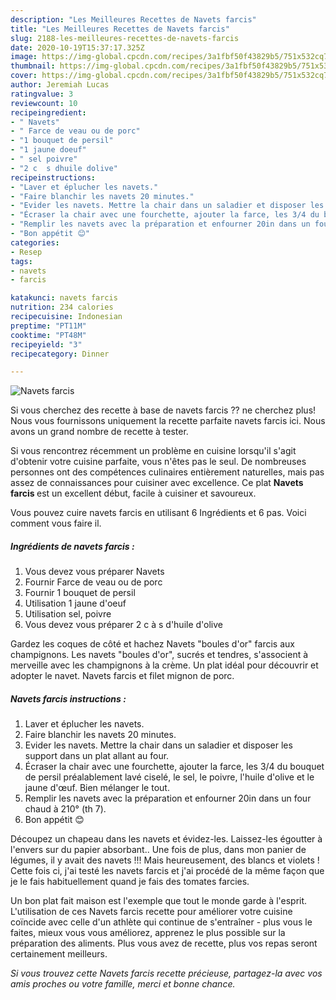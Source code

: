 ```yaml
---
description: "Les Meilleures Recettes de Navets farcis"
title: "Les Meilleures Recettes de Navets farcis"
slug: 2188-les-meilleures-recettes-de-navets-farcis
date: 2020-10-19T15:37:17.325Z
image: https://img-global.cpcdn.com/recipes/3a1fbf50f43829b5/751x532cq70/navets-farcis-photo-principale-de-la-recette.jpg
thumbnail: https://img-global.cpcdn.com/recipes/3a1fbf50f43829b5/751x532cq70/navets-farcis-photo-principale-de-la-recette.jpg
cover: https://img-global.cpcdn.com/recipes/3a1fbf50f43829b5/751x532cq70/navets-farcis-photo-principale-de-la-recette.jpg
author: Jeremiah Lucas
ratingvalue: 3
reviewcount: 10
recipeingredient:
- " Navets"
- " Farce de veau ou de porc"
- "1 bouquet de persil"
- "1 jaune doeuf"
- " sel poivre"
- "2 c  s dhuile dolive"
recipeinstructions:
- "Laver et éplucher les navets."
- "Faire blanchir les navets 20 minutes."
- "Evider les navets. Mettre la chair dans un saladier et disposer les support dans un plat allant au four."
- "Écraser la chair avec une fourchette, ajouter la farce, les 3/4 du bouquet de persil préalablement lavé ciselé, le sel, le poivre, l&#39;huile d&#39;olive et le jaune d&#39;œuf. Bien mélanger le tout."
- "Remplir les navets avec la préparation et enfourner 20in dans un four chaud à 210° (th 7)."
- "Bon appétit 😊"
categories:
- Resep
tags:
- navets
- farcis

katakunci: navets farcis 
nutrition: 234 calories
recipecuisine: Indonesian
preptime: "PT11M"
cooktime: "PT48M"
recipeyield: "3"
recipecategory: Dinner

---
```



![Navets farcis](https://img-global.cpcdn.com/recipes/3a1fbf50f43829b5/751x532cq70/navets-farcis-photo-principale-de-la-recette.jpg)

Si vous cherchez des recette à base de navets farcis ?? ne cherchez plus! Nous vous fournissons uniquement la recette parfaite navets farcis ici. Nous avons un grand nombre de recette à tester.

Si vous rencontrez récemment un problème en cuisine lorsqu'il s'agit d'obtenir votre cuisine parfaite, vous n'êtes pas le seul. De nombreuses personnes ont des compétences culinaires entièrement naturelles, mais pas assez de connaissances pour cuisiner avec excellence. Ce plat <strong> Navets farcis </strong> est un excellent début, facile à cuisiner et savoureux.

<!--inarticleads1-->

Vous pouvez cuire navets farcis en utilisant 6 Ingrédients et 6 pas. Voici comment vous faire il.

##### Ingrédients de navets farcis :

1. Vous devez vous préparer  Navets
1. Fournir  Farce de veau ou de porc
1. Fournir 1 bouquet de persil
1. Utilisation 1 jaune d&#39;oeuf
1. Utilisation  sel, poivre
1. Vous devez vous préparer 2 c à s d&#39;huile d&#39;olive


Gardez les coques de côté et hachez Navets &#34;boules d&#39;or&#34; farcis aux champignons. Les navets &#34;boules d&#39;or&#34;, sucrés et tendres, s&#39;associent à merveille avec les champignons à la crème. Un plat idéal pour découvrir et adopter le navet. Navets farcis et filet mignon de porc. 

<!--inarticleads2-->

##### Navets farcis instructions :

1. Laver et éplucher les navets.
1. Faire blanchir les navets 20 minutes.
1. Evider les navets. Mettre la chair dans un saladier et disposer les support dans un plat allant au four.
1. Écraser la chair avec une fourchette, ajouter la farce, les 3/4 du bouquet de persil préalablement lavé ciselé, le sel, le poivre, l&#39;huile d&#39;olive et le jaune d&#39;œuf. Bien mélanger le tout.
1. Remplir les navets avec la préparation et enfourner 20in dans un four chaud à 210° (th 7).
1. Bon appétit 😊


Découpez un chapeau dans les navets et évidez-les. Laissez-les égoutter à l&#39;envers sur du papier absorbant.. Une fois de plus, dans mon panier de légumes, il y avait des navets !!! Mais heureusement, des blancs et violets ! Cette fois ci, j&#39;ai testé les navets farcis et j&#39;ai procédé de la même façon que je le fais habituellement quand je fais des tomates farcies. 

<!--inarticleads1-->

<p>
Un bon plat fait maison est l'exemple que tout le monde garde à l'esprit. L'utilisation de ces Navets farcis recette pour améliorer votre cuisine coïncide avec celle d'un athlète qui continue de s'entraîner - plus vous le faites, mieux vous vous améliorez, apprenez le plus possible sur la préparation des aliments. Plus vous avez de recette, plus vos repas seront certainement meilleurs.
</p>

<p>
<i>Si vous trouvez cette Navets farcis recette précieuse, partagez-la avec vos amis proches ou votre famille, merci et bonne chance.</i>
</p>
